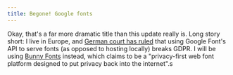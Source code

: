```yaml
---
title: Begone! Google fonts
---
```


Okay, that's a far more dramatic title than this update really is. Long story short: I live in Europe, and [German court has ruled](https://rewis.io/urteile/urteil/lhm-20-01-2022-3-o-1749320/) that using Google Font's API to serve fonts (as opposed to hosting locally) breaks GDPR. I will be using [Bunny Fonts](https://fonts.bunny.net) instead, which claims to be a "privacy-first web font platform designed to put privacy back into the internet".s
